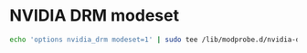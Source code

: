 # NVIDIA DRM modeset
```bash
echo 'options nvidia_drm modeset=1' | sudo tee /lib/modprobe.d/nvidia-drm-modeset.conf
```
